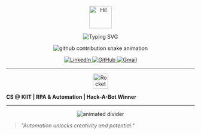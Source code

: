 <!-- Animated waving hand GIF -->
<p align="center">
  <img src="https://media.giphy.com/media/hvRJCLFzcasrR4ia7z/giphy.gif" width="60" alt="Hi!">
</p>

<!-- Typing SVG animation -->
<p align="center">
  <img src="https://readme-typing-svg.demolab.com?font=Fira+Code&duration=2500&pause=1000&color=4A90E2&center=true&vCenter=true&width=350&lines=Hi,+I'm+Avirup+Banerjee;KIIT+CS+Student+%7C+RPA+Enthusiast;Automation+%E2%9A%99%EF%B8%8F+Lover" alt="Typing SVG">
</p>

<!-- Contribution Snake Animation -->
<p align="center">
  <img src="https://github.com/your-github-username/your-github-username/blob/output/github-contribution-grid-snake.svg" alt="github contribution snake animation">
</p>

<!-- Animated Social Icons -->
<p align="center">
  <a href="https://www.linkedin.com/in/your-linkedin-url">
    <img src="https://img.shields.io/badge/LinkedIn-blue?logo=linkedin&style=for-the-badge&logoColor=white&labelColor=blue" alt="LinkedIn"/>
  </a>
  <a href="https://github.com/your-github-username">
    <img src="https://img.shields.io/badge/GitHub-181717?logo=github&style=for-the-badge&logoColor=white" alt="GitHub"/>
  </a>
  <a href="mailto:bavirup2004@gmail.com">
    <img src="https://img.shields.io/badge/Gmail-D14836?logo=gmail&style=for-the-badge&logoColor=white" alt="Gmail"/>
  </a>
</p>

---

<!-- Animated Rocket Emoji -->
<p align="center">
  <img src="https://raw.githubusercontent.com/Anmol-Baranwal/Cool-GIFs-For-GitHub/main/rocket.gif" width="40" alt="Rocket Animation">
</p>

**CS @ KIIT | RPA & Automation | Hack-A-Bot Winner**

---

<!-- Animated Divider -->
<p align="center">
  <img src="https://capsule-render.vercel.app/api?type=waving&color=gradient&height=100&section=footer" alt="animated divider" />
</p>

> *"Automation unlocks creativity and potential."*

